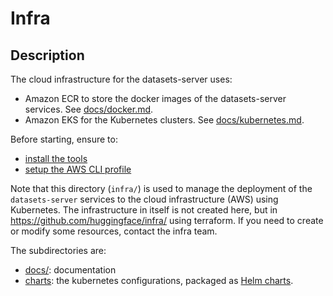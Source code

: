 # Infra

## Description

The cloud infrastructure for the datasets-server uses:

- Amazon ECR to store the docker images of the datasets-server services. See [docs/docker.md](./docs/docker.md).
- Amazon EKS for the Kubernetes clusters. See [docs/kubernetes.md](./docs/kubernetes.md).

Before starting, ensure to:

- [install the tools](./docs/tools.md)
- [setup the AWS CLI profile](./docs/authentication.md)

Note that this directory (`infra/`) is used to manage the deployment of the `datasets-server` services to the cloud infrastructure (AWS) using Kubernetes. The infrastructure in itself is not created here, but in https://github.com/huggingface/infra/ using terraform. If you need to create or modify some resources, contact the infra team.

The subdirectories are:

- [docs/](./docs/): documentation
- [charts](./charts): the kubernetes configurations, packaged as [Helm charts](https://helm.sh/docs/topics/charts/).
